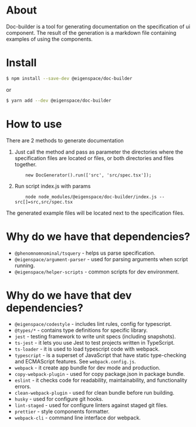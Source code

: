 # About

Doc-builder is a tool for generating documentation on the specification of ui component. The result of 
the generation is a markdown file containing examples of using the components.

# Install
```sh
$ npm install --save-dev @eigenspace/doc-builder
```
or
```sh
$ yarn add --dev @eigenspace/doc-builder
```

# How to use
There are 2 methods to generate documentation
1. Just call the method and pass as parameter the directories where the specification
   files are located or files, or both directories and files together.
    ```node
        new DocGenerator().run(['src', 'src/spec.tsx']);
    ```
2. Run script index.js with params
    ```node
        node node_modules/@eigenspace/doc-builder/index.js --src[]=src,src/spec.tsx
    ```
The generated example files will be located next to the specification files.

# Why do we have that dependencies?

* `@phenomnomnominal/tsquery` - helps us parse specification.
* `@eigenspace/argument-parser` - used for parsing arguments when script running.
* `@eigenspace/helper-scripts` - common scripts for dev environment.

# Why do we have that dev dependencies?

* `@eigenspace/codestyle` - includes lint rules, config for typescript.
* `@types/*` - contains type definitions for specific library.
* `jest` - testing framework to write unit specs (including snapshots).
* `ts-jest` - it lets you use Jest to test projects written in TypeScript.
* `ts-loader` - it is used to load typescript code with webpack. 
* `typescript` - is a superset of JavaScript that have static type-checking and ECMAScript features.
See `webpack.config.js`.
* `webpack` - it create app bundle for dev mode and production. 
* `copy-webpack-plugin` - used for copy package.json in package bundle.
* `eslint` - it checks code for readability, maintainability, and functionality errors.
* `clean-webpack-plugin` - used for clean bundle before run building.
* `husky` - used for configure git hooks.
* `lint-staged` - used for configure linters against staged git files.
* `prettier` - style components formatter.
* `webpack-cli` - command line interface dor webpack.